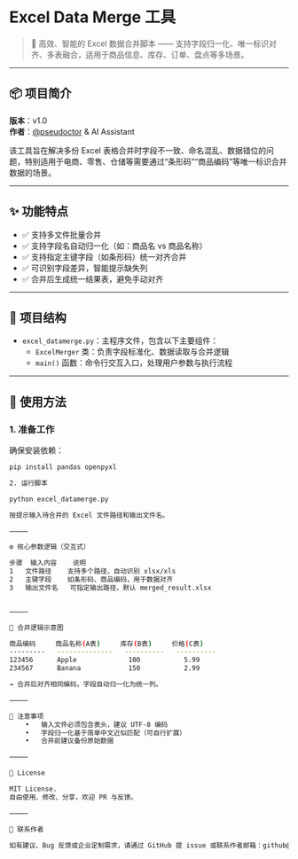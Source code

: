 # Excel Data Merge 工具

> 🧾 高效、智能的 Excel 数据合并脚本 —— 支持字段归一化、唯一标识对齐、多表融合，适用于商品信息、库存、订单、盘点等多场景。

---

## 📦 项目简介

**版本**：v1.0  
**作者**：[@pseudoctor](https://github.com/pseudoctor) & AI Assistant

该工具旨在解决多份 Excel 表格合并时字段不一致、命名混乱、数据错位的问题，特别适用于电商、零售、仓储等需要通过“条形码”“商品编码”等唯一标识合并数据的场景。

---

## ✨ 功能特点

- ✅ 支持多文件批量合并
- ✅ 支持字段名自动归一化（如：商品名 vs 商品名称）
- ✅ 支持指定主键字段（如条形码）统一对齐合并
- ✅ 可识别字段差异，智能提示缺失列
- ✅ 合并后生成统一结果表，避免手动对齐

---

## 📂 项目结构

- `excel_datamerge.py`：主程序文件，包含以下主要组件：
  - `ExcelMerger` 类：负责字段标准化、数据读取与合并逻辑
  - `main()` 函数：命令行交互入口，处理用户参数与执行流程

---

## 🚀 使用方法

### 1. 准备工作

确保安装依赖：

```bash
pip install pandas openpyxl

2. 运行脚本

python excel_datamerge.py

按提示输入待合并的 Excel 文件路径和输出文件名。

⸻

⚙️ 核心参数逻辑（交互式）

步骤	输入内容	说明
1	文件路径	支持多个路径，自动识别 xlsx/xls
2	主键字段	如条形码、商品编码，用于数据对齐
3	输出文件名	可指定输出路径，默认 merged_result.xlsx


⸻

🧠 合并逻辑示意图

商品编码     商品名称(A表)     库存(B表)     价格(C表)
---------   --------------   ----------   ----------
123456      Apple             100           5.99
234567      Banana            150           2.99

→ 合并后对齐相同编码，字段自动归一化为统一列。

⸻

📌 注意事项
	•	输入文件必须包含表头，建议 UTF-8 编码
	•	字段归一化基于简单中文近似匹配（可自行扩展）
	•	合并前建议备份原始数据

⸻

📄 License

MIT License.
自由使用、修改、分享，欢迎 PR 与反馈。

⸻

🤝 联系作者

如有建议、Bug 反馈或企业定制需求，请通过 GitHub 提 issue 或联系作者邮箱：github@solo-digitalpass.eu.org
